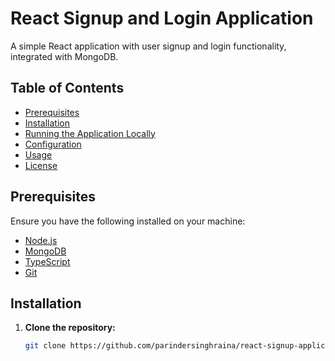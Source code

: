 # React Signup and Login Application

A simple React application with user signup and login functionality, integrated with MongoDB.

## Table of Contents

- [Prerequisites](#prerequisites)
- [Installation](#installation)
- [Running the Application Locally](#running-the-application-locally)
- [Configuration](#configuration)
- [Usage](#usage)
- [License](#license)

## Prerequisites

Ensure you have the following installed on your machine:

- [Node.js](https://nodejs.org/)
- [MongoDB](https://www.mongodb.com/try/download/community)
- [TypeScript](https://www.typescriptlang.org/)
- [Git](https://git-scm.com/)

## Installation

1. **Clone the repository:**

   ```bash
   git clone https://github.com/parindersinghraina/react-signup-application.git
